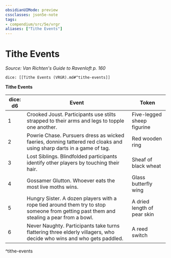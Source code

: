 ```yaml
---
obsidianUIMode: preview
cssclasses: json5e-note
tags:
- compendium/src/5e/vrgr
aliases: ["Tithe Events"]
---
```

# Tithe Events
*Source: Van Richten's Guide to Ravenloft p. 160* 

`dice: [[Tithe Events (VRGR).md#^tithe-events]]`

**Tithe Events**

| dice: d6 | Event | Token |
|----------|-------|-------|
| 1 | Crooked Joust. Participants use stilts strapped to their arms and legs to topple one another. | Five-legged sheep figurine |
| 2 | Powrie Chase. Pursuers dress as wicked faeries, donning tattered red cloaks and using sharp darts in a game of tag. | Red wooden ring |
| 3 | Lost Siblings. Blindfolded participants identify other players by touching their hair. | Sheaf of black wheat |
| 4 | Gossamer Glutton. Whoever eats the most live moths wins. | Glass butterfly wing |
| 5 | Hungry Sister. A dozen players with a rope tied around them try to stop someone from getting past them and stealing a pear from a bowl. | A dried length of pear skin |
| 6 | Never Naughty. Participants take turns flattering three elderly villagers, who decide who wins and who gets paddled. | A reed switch |
^tithe-events